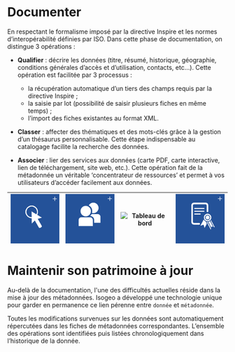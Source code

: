 # Documenter

En respectant le formalisme imposé par la directive Inspire et les normes d’interopérabilité définies par ISO. Dans cette phase de documentation, on distingue 3 opérations :

* **Qualifier** : décrire les données (titre, résumé, historique, géographie, conditions générales d’accès et d’utilisation, contacts, etc...). Cette opération est facilitée par 3 processus :
    - la récupération automatique d’un tiers des champs requis par la directive Inspire ;
    - la saisie par lot (possibilité de saisir plusieurs fiches en même temps) ;
    - l’import des fiches existantes au format XML.

* **Classer** : affecter des thématiques et des mots-clés grâce à la gestion d’un thésaurus personnalisable. Cette étape indispensable au catalogage facilite la recherche des données.

* **Associer** : lier des services aux données (carte PDF, carte interactive, lien de téléchargement, site web, etc.). Cette opération fait de la métadonnée un véritable ‘concentrateur de ressources’ et permet à vos utilisateurs d’accéder facilement aux données.

| ![Utilisation simple](../images/icone_simple_bleu_140px.png "Ergonomie et simplicité d'utilisation") | ![Multi-utilisateurs](../images/icone_multiuser_bleu_140px.png "Gestion muti-comptes") | ![Tableau de bord](../images/icone_tdb_bleu.png "Tableau de bord") | ![Compatibilité INSPIRE](../images/icone_inspire_bleu_140px.png "Interopérabilité avec les standards") |
| :--: | :-- | :--: | :--: |

# Maintenir son patrimoine à jour

Au-delà de la documentation, l'une des difficultés actuelles réside dans la mise à jour des métadonnées. Isogeo a développé une technologie unique pour garder en permanence ce lien pérenne entre `donnée` et `métadonnée`.

Toutes les modifications survenues sur les données sont automatiquement répercutées dans les fiches de métadonnées correspondantes. L’ensemble des opérations sont identifiées puis listées chronologiquement dans l’historique de la donnée.

